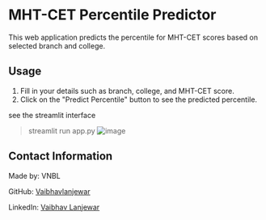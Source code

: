 ﻿# MHT-CET Percentile Predictor

This web application predicts the percentile for MHT-CET scores based on selected branch and college.

## Usage

1. Fill in your details such as branch, college, and MHT-CET score.
2. Click on the "Predict Percentile" button to see the predicted percentile.

see the streamlit interface 
>streamlit run app.py
![image](https://github.com/user-attachments/assets/66e9f0f6-1b11-4a22-830f-9c963c2bb9e3)


## Contact Information

Made by: VNBL

GitHub: [Vaibhavlanjewar](https://github.com/Vaibhavlanjewar/)

LinkedIn: [Vaibhav Lanjewar](https://www.linkedin.com/in/vaibhavlanjewar/)
